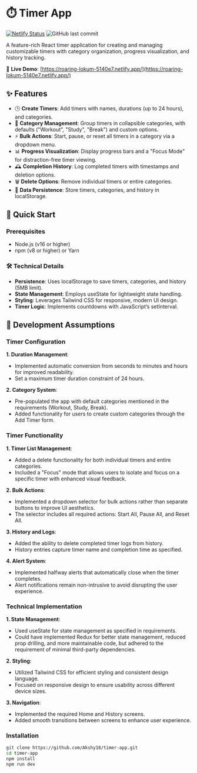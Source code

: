 # ⏱️ Timer App

[![Netlify Status](https://api.netlify.com/api/v1/badges/5b022f9b-9a8e-4f1e-9e8a-5b0b0b5b0b0b/deploy-status)](https://roaring-lokum-5140e7.netlify.app/)
![GitHub last commit](https://img.shields.io/github/last-commit/Akshy18/timer-app)

A feature-rich React timer application for creating and managing customizable timers with category organization, progress visualization, and history tracking.

🔗 **Live Demo**: [https://roaring-lokum-5140e7.netlify.app/](https://roaring-lokum-5140e7.netlify.app/)

## ✨ Features

- 🕒 **Create Timers**: Add timers with names, durations (up to 24 hours), and categories.
- 📁 **Category Management**: Group timers in collapsible categories, with defaults ("Workout", "Study", "Break") and custom options.
- ⚡ **Bulk Actions**: Start, pause, or reset all timers in a category via a dropdown menu.
- 📊 **Progress Visualization**: Display progress bars and a "Focus Mode" for distraction-free timer viewing.
- 🕰️ **Completion History**: Log completed timers with timestamps and deletion options.
- 🗑️ **Delete Options**: Remove individual timers or entire categories.
- 💾 **Data Persistence**: Store timers, categories, and history in localStorage.

## 🚀 Quick Start

### Prerequisites

- Node.js (v16 or higher)
- npm (v8 or higher) or Yarn

### 🛠️ Technical Details
- **Persistence**: Uses localStorage to save timers, categories, and history (5MB limit).
- **State Management**: Employs useState for lightweight state handling.
- **Styling**: Leverages Tailwind CSS for responsive, modern UI design.
- **Timer Logic**: Implements countdowns with JavaScript’s setInterval.

## 📝 Development Assumptions

### Timer Configuration

**1. Duration Management**: 
- Implemented automatic conversion from seconds to minutes and hours for improved readability.
- Set a maximum timer duration constraint of 24 hours.

**2. Category System**: 
- Pre-populated the app with default categories mentioned in the requirements (Workout, Study, Break).
- Added functionality for users to create custom categories through the Add Timer form.

### Timer Functionality

**1. Timer List Management**: 
- Added a delete functionality for both individual timers and entire categories.
- Included a "Focus" mode that allows users to isolate and focus on a specific timer with enhanced visual feedback.

**2. Bulk Actions**: 
- Implemented a dropdown selector for bulk actions rather than separate buttons to improve UI aesthetics.
- The selector includes all required actions: Start All, Pause All, and Reset All.

**3. History and Logs**: 
- Added the ability to delete completed timer logs from history.
- History entries capture timer name and completion time as specified.

**4. Alert System**: 
- Implemented halfway alerts that automatically close when the timer completes.
- Alert notifications remain non-intrusive to avoid disrupting the user experience.

### Technical Implementation

**1. State Management**:
- Used useState for state management as specified in requirements.
- Could have implemented Redux for better state management, reduced prop drilling, and more maintainable code, but adhered to the requirement of minimal third-party dependencies.

**2. Styling**: 
- Utilized Tailwind CSS for efficient styling and consistent design language.
- Focused on responsive design to ensure usability across different device sizes.

**3. Navigation**: 
- Implemented the required Home and History screens.
- Added smooth transitions between screens to enhance user experience.

### Installation

```bash
git clone https://github.com/Akshy18/timer-app.git
cd timer-app
npm install
npm run dev

